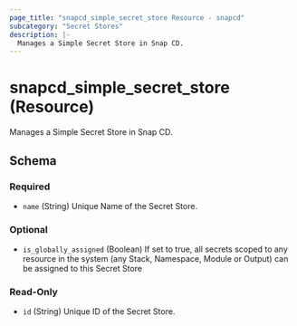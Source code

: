 ```yaml
---
page_title: "snapcd_simple_secret_store Resource - snapcd"
subcategory: "Secret Stores"
description: |-
  Manages a Simple Secret Store in Snap CD.
---
```


# snapcd_simple_secret_store (Resource)

Manages a Simple Secret Store in Snap CD.




<!-- schema generated by tfplugindocs -->
## Schema

### Required

- `name` (String) Unique Name of the Secret Store.

### Optional

- `is_globally_assigned` (Boolean) If set to true, all secrets scoped to any resource in the system (any Stack, Namespace, Module or Output) can be assigned to this Secret Store

### Read-Only

- `id` (String) Unique ID of the Secret Store.
